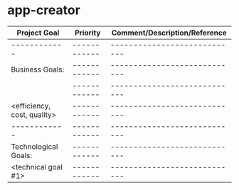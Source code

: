 # app-creator 

| Project Goal	| 	Priority	| Comment/Description/Reference |
| ------------  | ------------  | ----------------------------  |
| ------------  | ------------  | ----------------------------  |
| Business Goals:	| ------------  | ----------------------------  |
| <Time-to-market> 		 | ------------  | ----------------------------  |	
| <efficiency, cost, quality>		 | ------------  | ----------------------------  |	
| ------------  | ------------  | ----------------------------  |
| Technological Goals: | ------------  | ----------------------------  |		
| <technical goal #1>		 | ------------  | ----------------------------  |	
